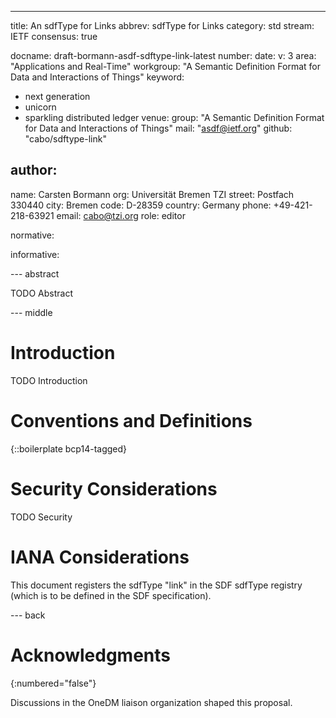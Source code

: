 ---
title: An sdfType for Links
abbrev: sdfType for Links
category: std
stream: IETF
consensus: true

docname: draft-bormann-asdf-sdftype-link-latest
number:
date:
v: 3
area: "Applications and Real-Time"
workgroup: "A Semantic Definition Format for Data and Interactions of Things"
keyword:
 - next generation
 - unicorn
 - sparkling distributed ledger
venue:
  group: "A Semantic Definition Format for Data and Interactions of Things"
  mail: "asdf@ietf.org"
  github: "cabo/sdftype-link"


author:
-
  name: Carsten Bormann
  org: Universität Bremen TZI
  street: Postfach 330440
  city: Bremen
  code: D-28359
  country: Germany
  phone: +49-421-218-63921
  email: cabo@tzi.org
  role: editor

normative:

informative:


--- abstract

TODO Abstract


--- middle

# Introduction

TODO Introduction


# Conventions and Definitions

{::boilerplate bcp14-tagged}


# Security Considerations

TODO Security


# IANA Considerations

This document registers the sdfType "link" in the SDF sdfType registry
(which is to be defined in the SDF specification).


--- back

# Acknowledgments
{:numbered="false"}

Discussions in the OneDM liaison organization shaped this proposal.

